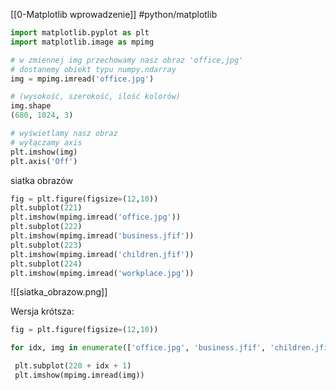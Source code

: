 [[0-Matplotlib wprowadzenie]]
#python/matplotlib 


```py
import matplotlib.pyplot as plt
import matplotlib.image as mpimg

# w zmiennej img przechowamy nasz obraz 'office,jpg'
# dostanemy obiekt typu numpy.ndarray
img = mpimg.imread('office.jpg')

# (wysokość, szerokość, ilość kolorów)
img.shape
(680, 1024, 3)

# wyświetlamy nasz obraz
# wyłączamy axis
plt.imshow(img)
plt.axis('Off')
```

siatka obrazów
```py
fig = plt.figure(figsize=(12,10))
plt.subplot(221)
plt.imshow(mpimg.imread('office.jpg'))
plt.subplot(222)
plt.imshow(mpimg.imread('business.jfif'))
plt.subplot(223)
plt.imshow(mpimg.imread('children.jfif'))
plt.subplot(224)
plt.imshow(mpimg.imread('workplace.jpg'))
```

![[siatka_obrazow.png]]

Wersja krótsza:
```py
fig = plt.figure(figsize=(12,10))

for idx, img in enumerate(['office.jpg', 'business.jfif', 'children.jfif', 'workplace.jpg']):

 plt.subplot(220 + idx + 1)
 plt.imshow(mpimg.imread(img))
```














